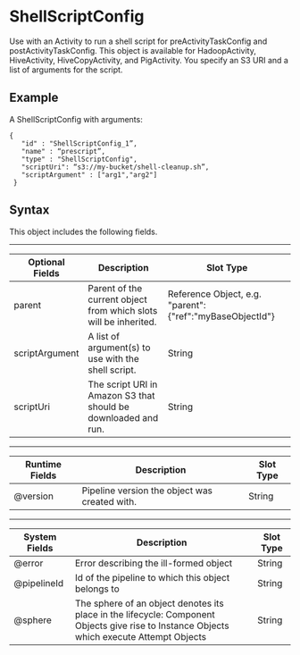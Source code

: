 # ShellScriptConfig<a name="dp-object-shellscriptconfig"></a>

Use with an Activity to run a shell script for preActivityTaskConfig and postActivityTaskConfig\. This object is available for HadoopActivity, HiveActivity, HiveCopyActivity, and PigActivity\. You specify an S3 URI and a list of arguments for the script\.

## Example<a name="shellscriptconfig-example"></a>

A ShellScriptConfig with arguments:

```
{
   "id" : "ShellScriptConfig_1”,
   "name" : “prescript”,
   "type" : "ShellScriptConfig",
   "scriptUri": “s3://my-bucket/shell-cleanup.sh”,
   "scriptArgument" : ["arg1","arg2"]
 }
```

## Syntax<a name="shellscriptconfig-syntax"></a>

This object includes the following fields\.


****  

| Optional Fields | Description | Slot Type | 
| --- | --- | --- | 
| parent | Parent of the current object from which slots will be inherited\. | Reference Object, e\.g\. "parent":\{"ref":"myBaseObjectId"\} | 
| scriptArgument | A list of argument\(s\) to use with the shell script\. | String | 
| scriptUri | The script URI in Amazon S3 that should be downloaded and run\. | String | 


****  

| Runtime Fields | Description | Slot Type | 
| --- | --- | --- | 
| @version | Pipeline version the object was created with\. | String | 


****  

| System Fields | Description | Slot Type | 
| --- | --- | --- | 
| @error | Error describing the ill\-formed object | String | 
| @pipelineId | Id of the pipeline to which this object belongs to | String | 
| @sphere | The sphere of an object denotes its place in the lifecycle: Component Objects give rise to Instance Objects which execute Attempt Objects | String | 